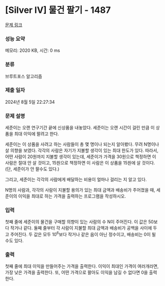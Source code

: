 # [Silver IV] 물건 팔기 - 1487 

[문제 링크](https://www.acmicpc.net/problem/1487) 

### 성능 요약

메모리: 2020 KB, 시간: 0 ms

### 분류

브루트포스 알고리즘

### 제출 일자

2024년 8월 5일 22:27:34

### 문제 설명

<p>세준이는 오랜 연구기간 끝에 신상품을 내놓았다. 세준이는 오랜 시간이 걸린 만큼 이 상품을 최대 이익에 팔려고 한다.</p>

<p>세준이는 이 상품을 사려고 하는 사람들이 총 몇 명이나 되는지 알아봤다. 무려 N명이나 살 의향을 보였다. 각각의 사람은 자기가 지불할 생각이 있는 최대 한도가 있다. 따라서, 어떤 사람이 20원까지 지불할 생각이 있는데, 세준이가 가격을 30원으로 책정하면 이 사람은 절대 안 살 것이고, 15원으로 책정하면 이 사람은 이 상품을 15원에 살 것이다. (단, 세준이가 안 팔수도 있다.)</p>

<p>그리고, 세준이는 각각의 사람에게 배달하는 비용이 얼마나 걸리는 지 알고 있다.</p>

<p>N명의 사람과, 각각의 사람이 지불할 용의가 있는 최대 금액과 배송비가 주어졌을 때, 세준이의 이익을 최대로 하는 가격을 출력하는 프로그램을 작성하시오.</p>

### 입력 

 <p>첫째 줄에 세준이의 물건을 구매할 의향이 있는 사람의 수 N이 주어진다. 이 값은 50보다 작거나 같다. 둘째 줄부터 각 사람이 지불할 최대 금액과 배송비가 공백을 사이에 두고 주어진다. 두 값은 모두 10<sup>6</sup>보다 작거나 같은 음이 아닌 정수이고, 배송비는 0이 될 수도 있다.</p>

### 출력 

 <p>첫째 줄에 최대 이익을 만들어주는 가격을 출력한다. 이익이 최대인 가격이 여러개라면, 가장 낮은 가격을 출력한다. 또, 어떤 가격으로 팔아도 이익을 남길 수 없다면 0을 출력한다.</p>

